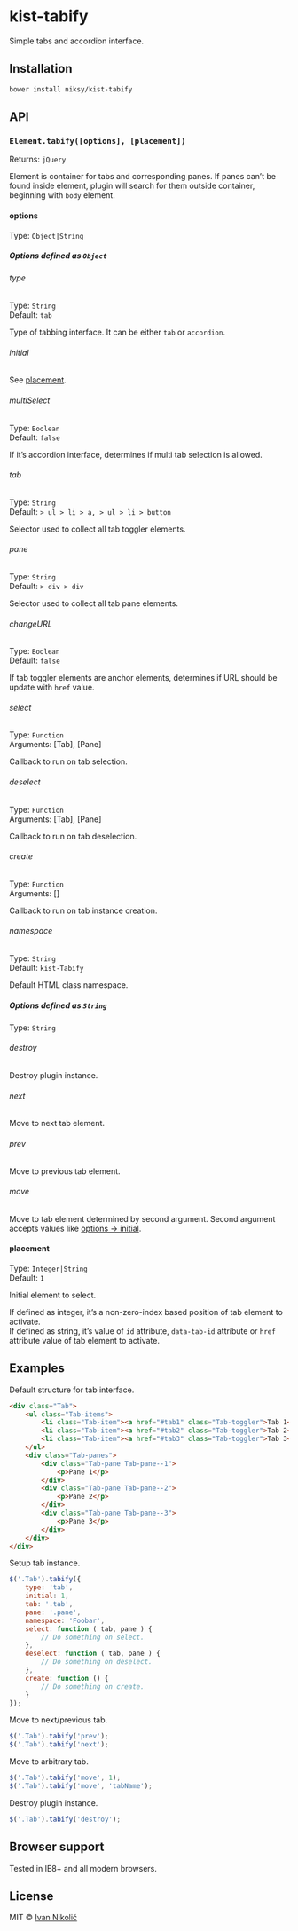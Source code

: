# kist-tabify

Simple tabs and accordion interface.

## Installation

```sh
bower install niksy/kist-tabify
```

## API

### `Element.tabify([options], [placement])`

Returns: `jQuery`

Element is container for tabs and corresponding panes. If panes can’t be found inside element, plugin will search for them outside container, beginning with `body` element.

#### options

Type: `Object|String`

##### Options defined as `Object`

###### type

Type: `String`  
Default: `tab`

Type of tabbing interface. It can be either `tab` or `accordion`.

###### initial

See [placement](#placement).

###### multiSelect

Type: `Boolean`  
Default: `false`

If it’s accordion interface, determines if multi tab selection is allowed.

###### tab

Type: `String`  
Default: `> ul > li > a, > ul > li > button`

Selector used to collect all tab toggler elements.

###### pane

Type: `String`  
Default: `> div > div`

Selector used to collect all tab pane elements.

###### changeURL

Type: `Boolean`  
Default: `false`

If tab toggler elements are anchor elements, determines if URL should be update with `href` value.

###### select

Type: `Function`  
Arguments: [Tab], [Pane]

Callback to run on tab selection.

###### deselect

Type: `Function`  
Arguments: [Tab], [Pane]

Callback to run on tab deselection.

###### create

Type: `Function`  
Arguments: []

Callback to run on tab instance creation.

###### namespace

Type: `String`  
Default: `kist-Tabify`

Default HTML class namespace.

##### Options defined as `String`

Type: `String`

###### destroy

Destroy plugin instance.

###### next

Move to next tab element.

###### prev

Move to previous tab element.

###### move

Move to tab element determined by second argument. Second argument accepts values like [options → initial](#initial).

#### placement

Type: `Integer|String`  
Default: `1`

Initial element to select.

If defined as integer, it’s a non-zero-index based position of tab element to activate.  
If defined as string, it’s value of `id` attribute, `data-tab-id` attribute or `href` attribute value of tab element to activate.

## Examples

Default structure for tab interface.

```html
<div class="Tab">
	<ul class="Tab-items">
		<li class="Tab-item"><a href="#tab1" class="Tab-toggler">Tab 1</a></li>
		<li class="Tab-item"><a href="#tab2" class="Tab-toggler">Tab 2</a></li>
		<li class="Tab-item"><a href="#tab3" class="Tab-toggler">Tab 3</a></li>
	</ul>
	<div class="Tab-panes">
		<div class="Tab-pane Tab-pane--1">
			<p>Pane 1</p>
		</div>
		<div class="Tab-pane Tab-pane--2">
			<p>Pane 2</p>
		</div>
		<div class="Tab-pane Tab-pane--3">
			<p>Pane 3</p>
		</div>
	</div>
</div>
```

Setup tab instance.

```js
$('.Tab').tabify({
	type: 'tab',
	initial: 1,
	tab: '.tab',
	pane: '.pane',
	namespace: 'Foobar',
	select: function ( tab, pane ) {
		// Do something on select.
	},
	deselect: function ( tab, pane ) {
		// Do something on deselect.
	},
	create: function () {
		// Do something on create.
	}
});
```

Move to next/previous tab.

```js
$('.Tab').tabify('prev');
$('.Tab').tabify('next');
```

Move to arbitrary tab.

```js
$('.Tab').tabify('move', 1);
$('.Tab').tabify('move', 'tabName');
```

Destroy plugin instance.

```js
$('.Tab').tabify('destroy');
```

## Browser support

Tested in IE8+ and all modern browsers.

## License

MIT © [Ivan Nikolić](http://ivannikolic.com)
